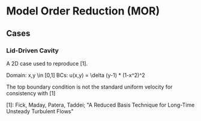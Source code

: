# Model Order Reduction (MOR)

## Cases

### Lid-Driven Cavity

A 2D case used to reproduce [1].

Domain: x,y \in [0,1]
BCs: u(x,y) = \delta (y-1) * (1-x^2)^2

The top boundary condition is not the standard uniform velocity for consistency with [1]

[1]: Fick, Maday, Patera, Taddei; "A Reduced Basis Technique for Long-Time Unsteady Turbulent Flows"
